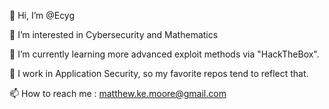 👋 Hi, I’m @Ecyg

👀 I’m interested in Cybersecurity and Mathematics

🌱 I’m currently learning more advanced exploit methods via "HackTheBox".

💞️ I work in Application Security, so my favorite repos tend to reflect that.

📫 How to reach me : matthew.ke.moore@gmail.com

<!---
Ecyg/Ecyg is a ✨ special ✨ repository because its `README.md` (this file) appears on your GitHub profile.
You can click the Preview link to take a look at your changes.
--->

